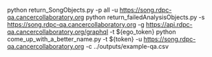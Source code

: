 python return_SongObjects.py -p all -u https://song.rdpc-qa.cancercollaboratory.org
python return_failedAnalysisObjects.py -s https://song.rdpc-qa.cancercollaboratory.org -g https://api.rdpc-qa.cancercollaboratory.org/graphql -t ${ego_token}
python come_up_with_a_better_name.py -t ${token} -u https://song.rdpc-qa.cancercollaboratory.org -c ../outputs/example-qa.csv
